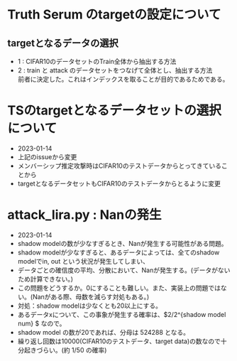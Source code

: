 # Truth Serum のtargetの設定について
## targetとなるデータの選択
- 1 : CIFAR10のデータセットのTrain全体から抽出する方法
- 2 : train と attack のデータセットをつなげて全体とし、抽出する方法  
前者に決定した。これはインデックスを取ることが目的であるためである。

# TSのtargetとなるデータセットの選択について
- 2023-01-14
- 上記のissueから変更
- メンバーシップ推定攻撃時はCIFAR10のテストデータからとってきていることから
- targetとなるデータセットもCIFAR10のテストデータからとるように変更

# attack_lira.py : Nanの発生
- 2023-01-14
- shadow modelの数が少なすぎるとき、Nanが発生する可能性がある問題。
- shadow modelが少なすぎると、あるデータによっては、全てのshadow modelでin, out という状況が発生してしまい、
- データごとの確信度の平均、分散において、Nanが発生する。(データがないため計算できない。)
- この問題をどうするか。0にすることも難しい。また、実装上の問題ではない。(Nanがある際、母数を減らす対処もある。)
- 対処：shadow modelは少なくとも20以上にする。
- あるデータxについて、この事象が発生する確率は、$2/2^{shadow model num} $ なので。
- shadow model の数が20であれば、分母は 524288 となる。
- 繰り返し回数は10000(CIFAR10のテストデータ、target data)の数なので十分起きづらい。(約 $1/50$ の確率)
